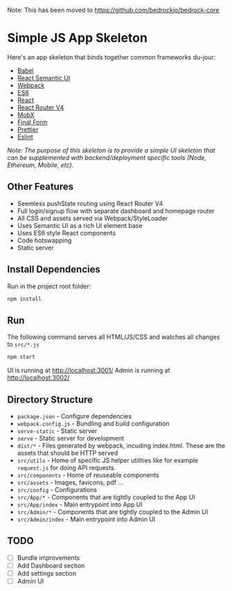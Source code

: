 Note: This has been moved to https://github.com/bedrockio/bedrock-core

# Simple JS App Skeleton

Here's an app skeleton that binds together common frameworks du-jour:

* [Babel](https://babeljs.io/)
* [React Semantic UI](http://react.semantic-ui.com/)
* [Webpack](http://webpack.github.io/)
* [ES6](https://babeljs.io/docs/learn-es2015/)
* [React](https://facebook.github.io/react/)
* [React Router V4](https://github.com/reactjs/react-router)
* [MobX](https://mobx.js.org/)
* [Final Form](https://github.com/final-form/react-final-form)
* [Prettier](https://prettier.io/)
* [Eslint](https://eslint.org/)

_Note: The purpose of this skeleton is to provide a simple UI skeleton that can be supplemented with backend/deployment specific tools (Node, Ethereum, Mobile, etc)._

## Other Features

* Seemless pushState routing using React Router V4
* Full login/signup flow with separate dashboard and homepage router
* All CSS and assets served via Webpack/StyleLoader
* Uses Semantic UI as a rich UI element base
* Uses ES6 style React components
* Code hotswapping
* Static server

## Install Dependencies

Run in the project root folder:

```bash
npm install
```

## Run

The following command serves all HTML/JS/CSS and watches all changes to `src/*.js`

```bash
npm start
```

UI is running at [http://localhost:3001/](http://localhost:3001/)
Admin is running at [http://localhost:3002/](http://localhost:3002/)

## Directory Structure

* `package.json` - Configure dependencies
* `webpack.config.js` - Bundling and build configuration
* `serve-static` - Static server
* `serve` - Static server for development
* `dist/*` - Files generated by webpack, incuding index.html. These are the assets that should be HTTP served
* `src/utils` - Home of specific JS helper utilities like for example `request.js` for doing API requests
* `src/components` - Home of reuseable components
* `src/assets` - Images, favicons, pdf ...
* `src/config` - Configurations
* `src/App/*` - Components that are tightly coupled to the App UI
* `src/App/index` - Main entrypoint into App UI
* `src/Admin/*` - Components that are tightly coupled to the Admin UI
* `src/Admin/index` - Main entrypoint into Admin UI

## TODO

* [ ] Bundle improvements
* [ ] Add Dashboard section
* [ ] Add settings section
* [ ] Admin UI

